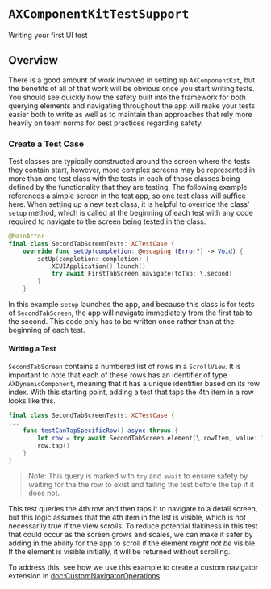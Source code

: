 # ``AXComponentKitTestSupport``

Writing your first UI test

## Overview

There is a good amount of work involved in setting up `AXComponentKit`, but the benefits of all of that work will be obvious once you start writing tests.  You should see quickly how the safety built into the framework for both querying elements and navigating throughout the app will make your tests easier both to write as well as to maintain than approaches that rely more heavily on team norms for best practices regarding safety.

### Create a Test Case

Test classes are typically constructed around the screen where the tests they contain start, however, more complex screens may be represented in more than one test class with the tests in each of those classes being defined by the functionality that they are testing. The following example references a simple screen in the test app, so one test class will suffice here.  When setting up a new test class, it is helpful to override the class' `setup` method, which is called at the beginning of each test with any code required to navigate to the screen being tested in the class.

```swift
@MainActor
final class SecondTabScreenTests: XCTestCase {
    override func setUp(completion: @escaping (Error?) -> Void) {
        setUp(completion: completion) {
            XCUIApplication().launch()
            try await FirstTabScreen.navigate(toTab: \.second)
        }
    }
```

In this example `setup` launches the app, and because this class is for tests of `SecondTabScreen`, the app will navigate immediately from the first tab to the second.  This code only has to be written once rather than at the beginning of each test. 

#### Writing a Test

`SecondTabScreen` contains a numbered list of rows in a `ScrollView`.  It is important to note that each of these rows has an identifier of type `AXDynamicComponent`, meaning that it has a unique identifier based on its row index. With this starting point, adding a test that taps the 4th item in a row looks like this.

```swift
final class SecondTabScreenTests: XCTestCase {
...
    func testCanTapSpecificRow() async throws {
        let row = try await SecondTabScreen.element(\.rowItem, value: 3)
        row.tap()
    }
}
```

>Note: This query is marked with `try` and `await` to ensure safety by waiting for the the row to exist and failing the test before the tap if it does not.  

This test queries the 4th row and then taps it to navigate to a detail screen, but this logic assumes that the 4th item in the list is visible, which is not necessarily true if the view scrolls.  To reduce potential flakiness in this test that could occur as the screen grows and scales, we can make it safer by adding in the ability for the app to scroll if the element _might not be_ visible.  If the element is visible initially, it will be returned without scrolling. 

To address this, see how we use this example to create a custom navigator extension in <doc:CustomNavigatorOperations>
